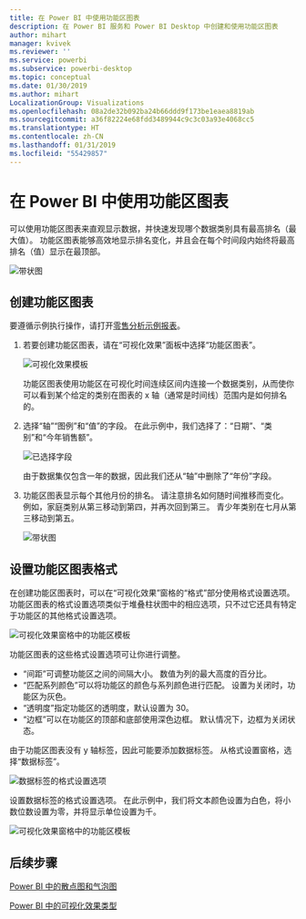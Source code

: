 ```yaml
---
title: 在 Power BI 中使用功能区图表
description: 在 Power BI 服务和 Power BI Desktop 中创建和使用功能区图表
author: mihart
manager: kvivek
ms.reviewer: ''
ms.service: powerbi
ms.subservice: powerbi-desktop
ms.topic: conceptual
ms.date: 01/30/2019
ms.author: mihart
LocalizationGroup: Visualizations
ms.openlocfilehash: 08a2de32b092ba24b66ddd9f173be1eaea8819ab
ms.sourcegitcommit: a36f82224e68fdd3489944c9c3c03a93e4068cc5
ms.translationtype: HT
ms.contentlocale: zh-CN
ms.lasthandoff: 01/31/2019
ms.locfileid: "55429857"
---
```

# <a name="use-ribbon-charts-in-power-bi"></a>在 Power BI 中使用功能区图表
可以使用功能区图表来直观显示数据，并快速发现哪个数据类别具有最高排名（最大值）。 功能区图表能够高效地显示排名变化，并且会在每个时间段内始终将最高排名（值）显示在最顶部。 

![带状图](media/desktop-ribbon-charts/ribbon-charts_01.png)

## <a name="create-a-ribbon-chart"></a>创建功能区图表
要遵循示例执行操作，请打开[零售分析示例报表](../sample-retail-analysis.md)。 

1. 若要创建功能区图表，请在“可视化效果”面板中选择“功能区图表”。

    ![可视化效果模板](media/desktop-ribbon-charts/ribbon-charts_02.png)

    功能区图表使用功能区在可视化时间连续区间内连接一个数据类别，从而使你可以看到某个给定的类别在图表的 x 轴（通常是时间线）范围内是如何排名的。

2. 选择“轴”“图例”和“值”的字段。  在此示例中，我们选择了：“日期”、“类别”和“今年销售额”。  

    ![已选择字段](media/desktop-ribbon-charts/power-bi-ribbon-values.png)

    由于数据集仅包含一年的数据，因此我们还从“轴”中删除了“年份”字段。 

3. 功能区图表显示每个其他月份的排名。 请注意排名如何随时间推移而变化。  例如，家庭类别从第三移动到第四，并再次回到第三。 青少年类别在七月从第三移动到第五。 

    ![带状图](media/desktop-ribbon-charts/power-bi-ribbon.png)

## <a name="format-a-ribbon-chart"></a>设置功能区图表格式
在创建功能区图表时，可以在“可视化效果”窗格的“格式”部分使用格式设置选项。 功能区图表的格式设置选项类似于堆叠柱状图中的相应选项，只不过它还具有特定于功能区的其他格式设置选项。

![可视化效果窗格中的功能区模板](media/desktop-ribbon-charts/power-bi-format-ribbon.png)

功能区图表的这些格式设置选项可让你进行调整。

* “间距”可调整功能区之间的间隔大小。 数值为列的最大高度的百分比。
* “匹配系列颜色”可以将功能区的颜色与系列颜色进行匹配。 设置为关闭时，功能区为灰色。
* “透明度”指定功能区的透明度，默认设置为 30。
* “边框”可以在功能区的顶部和底部使用深色边框。 默认情况下，边框为关闭状态。

由于功能区图表没有 y 轴标签，因此可能要添加数据标签。 从格式设置窗格，选择“数据标签”。 

![数据标签的格式设置选项](media/desktop-ribbon-charts/power-bi-labels.png)

设置数据标签的格式设置选项。  在此示例中，我们将文本颜色设置为白色，将小数位数设置为零，并将显示单位设置为千。 

![可视化效果窗格中的功能区模板](media/desktop-ribbon-charts/power-bi-data-labels.png)

## <a name="next-steps"></a>后续步骤

[Power BI 中的散点图和气泡图](power-bi-visualization-scatter.md)

[Power BI 中的可视化效果类型](power-bi-visualization-types-for-reports-and-q-and-a.md)
